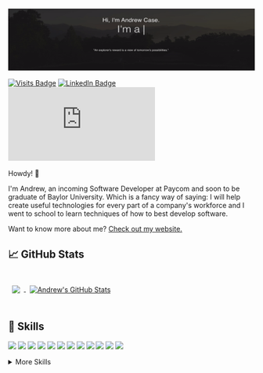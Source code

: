 [![Andrew's GitHub Banner](./assets/GitHubBanner.gif)](https://andrewcase.dev/)

[![Visits Badge](https://badges.pufler.dev/visits/AndrewC0128/AndrewC0128)](https://andrewcase.dev/) [![LinkedIn Badge](https://img.shields.io/badge/LinkedIn-Profile-informational?style=flat&logo=linkedin&logoColor=white&color=0D76A8)](https://www.linkedin.com/in/andrewcase1/)[![Resume](https://img.shields.io/github/size/AndrewC0128/PersonalWebsiteReact/public/Resume_ACASE.pdf?color=white&label=Resume&logoColor=white)](https://andrewcase.dev/Resume_ACASE.pdf)

Howdy! 👋

I'm Andrew, an incoming Software Developer at Paycom and soon to be graduate of Baylor University. Which is a fancy way of saying: I will help create useful technologies for every part of a company's workforce and I went to school to learn techniques of how to best develop software.

Want to know more about me? [Check out my website.](https://andrewcase.dev/)

## &#x1f4c8; GitHub Stats

<br>

<a href="https://github.com/AndrewC0128/">
  <img align="center" style="margin:0.5rem" src="https://github-readme-stats.vercel.app/api/top-langs/?username=AndrewC0128&hide=html,css&title_color=ffffff&text_color=c9cacc&icon_color=4AB197&bg_color=1A2B34"/>
</a>

<a href="https://github.com/AndrewC0128">
  <img align="center" style="margin:0.5rem" src="https://github-readme-stats.vercel.app/api?username=AndrewC0128&show_icons=true&line_height=27&count_private=true&title_color=ffffff&text_color=c9cacc&icon_color=4AB097&bg_color=1A2B34" alt="Andrew's GitHub Stats" />
</a>

<br>
<br>

## 💼 Skills

![](https://img.shields.io/badge/Code-C++-blue.svg?style=flat&logo=c%2B%2B)
![](https://img.shields.io/badge/Code-C-informational?style=flat&logo=c&logoColor=white&color=3C49A5)
![](https://img.shields.io/badge/Code-Bash-informational?style=flat&logo=gnu-bash&logoColor=white&color=203E6A)
![](https://img.shields.io/badge/Code-Java-informational?style=flat&logo=java&logoColor=white&color=D9762C)
![](https://img.shields.io/badge/Code-Kotlin-informational?style=flat&logo=kotlin&logoColor=white&color=7C70DC)
![](https://img.shields.io/badge/Code-Python-informational?style=flat&logo=python&logoColor=white&color=F9DB65)
![](https://img.shields.io/badge/Code-MySQL-informational?style=flat&logo=MySQL&logoColor=white&color=51789E)
![](https://img.shields.io/badge/Code-Angular-informational?style=flat&logo=angular&logoColor=white&color=CB2B39)
![](https://img.shields.io/badge/Code-CSharp-informational?style=flat&logo=c-sharp&logoColor=white&color=611D73)
![](https://img.shields.io/badge/Code-Spark-informational?style=flat&logo=apache-spark&logoColor=white&color=D87833)
![](https://img.shields.io/badge/Code-Hadoop-informational?style=flat&logo=apache&logoColor=white&color=FEFD54)
![](https://img.shields.io/badge/Code-React-informational?style=flat&logo=react&logoColor=white&color=82D7F7)

<details>
<summary>More Skills</summary>
<br>

![](https://img.shields.io/badge/Code-JavaScript-informational?style=flat&logo=JavaScript&logoColor=white&color=4AB197)
![](https://img.shields.io/badge/Code-TypeScript-informational?style=flat&logo=TypeScript&logoColor=white&color=4AB197)
![](https://img.shields.io/badge/Code-MongoDB-informational?style=flat&logo=MongoDB&logoColor=white&color=4AB197)
![](https://img.shields.io/badge/Style-CSS-informational?style=flat&logo=css3&logoColor=white&color=4AB197)

<br>

![](https://img.shields.io/badge/Tools-Docker-informational?style=flat&logo=docker&logoColor=white&color=4AB197)
![](https://img.shields.io/badge/Tools-Netlify-informational?style=flat&logo=netlify&logoColor=white&color=4AB197)
![](https://img.shields.io/badge/Tools-Jenkins-informational?style=flat&logo=jenkins&logoColor=white&color=4AB197)
![](https://img.shields.io/badge/Tools-NPM-informational?style=flat&logo=npm&logoColor=white&color=4AB197)
![](https://img.shields.io/badge/Tools-Postman-informational?style=flat&logo=Postman&logoColor=white&color=4AB197)
![](https://img.shields.io/badge/Tools-GitHub-informational?style=flat&logo=GitHub&logoColor=white&color=4AB197)
![](https://img.shields.io/badge/Tools-GitLab-informational?style=flat&logo=GitLab&logoColor=white&color=4AB197)
</details>

